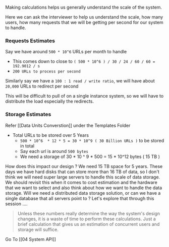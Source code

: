 Making calculations helps us generally understand the scale of the system. 

Here we can ask the interviewer to help us understand the scale, how many users, how many requests that we will be getting per second for our system to handle.

### Requests Estimates

Say we have around `500 * 10^6` URLs per month to handle
- This comes down to close to `( 500 * 10^6 ) / 30 / 24 / 60 / 60 = 192.9012 / s`
- `200 URLs to process per second`

Similarly say we have a `100 : 1 read / write ratio`, we will have about `20,000` URLs to redirect per second

This will be difficult to pull of on a single instance system, so we will have to distribute the load especially the redirects.

### Storage Estimates

Refer [[Data Units Converstion]] under the Templates Folder 

- Total URLs to be stored over 5 Years 
	- `500 * 10^6  * 12 * 5 = 30 * 10^9 ( 30 Billion URLs )` to be stored in total
	- Say each url is around `500 bytes`
	- We need a storage of 30 * 10 ^ 9 * 500 = 15 * 10^12 bytes ( 15 TB )

How does this impact our design ? We need 15 TB space for 5 years. These days we have hard disks that can store more than 16 TB of data, so I don't think we will need super large servers to handle this scale of data storage. We should revisit this when it comes to cost estimation and the hardware that we want to select and also think about how we want to handle the data storage. Will we need a distributed data storage solution, or can we have a single database that all servers point to ? Let's explore that through this session ....

> Unless these numbers really determine the way the system's design changes, it is a waste of time to perform these calculations. Just a brief calculation that gives us an estimation of concurrent users and storage will suffice.

Go To [[04 System API]]